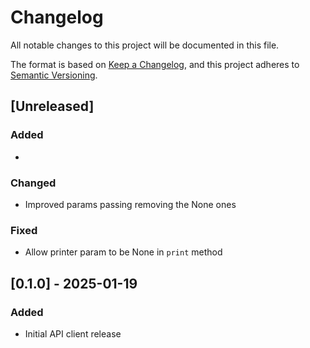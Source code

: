 # Changelog

All notable changes to this project will be documented in this file.

The format is based on [Keep a Changelog](https://keepachangelog.com/en/1.0.0/),
and this project adheres to [Semantic Versioning](https://semver.org/spec/v2.0.0.html).

## [Unreleased]

### Added

*

### Changed

* Improved params passing removing the None ones

### Fixed

* Allow printer param to be None in `print` method

## [0.1.0] - 2025-01-19

### Added

* Initial API client release
